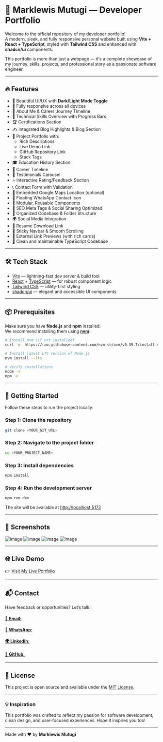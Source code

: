 # 🚀 Marklewis Mutugi — Developer Portfolio

Welcome to the official repository of my developer portfolio!  
A modern, sleek, and fully responsive personal website built using **Vite + React + TypeScript**, styled with **Tailwind CSS** and enhanced with **shadcn/ui** components.

This portfolio is more than just a webpage — it's a complete showcase of my journey, skills, projects, and professional story as a passionate software engineer.

---

## 🔥 Features

- 🎨 Beautiful UI/UX with **Dark/Light Mode Toggle**
- 📱 Fully responsive across all devices
- 📜 About Me & Career Journey Timeline
- 🧠 Technical Skills Overview with Progress Bars
- 🏆 Certifications Section
- ✍️ Integrated Blog Highlights & Blog Section
- 💼 Project Portfolio with:
  - Rich Descriptions
  - Live Demo Link
  - GitHub Repository Link
  - Stack Tags
- 🎓 Education History Section
- 🧭 Career Timeline
- 💬 Testimonials Carousel
- ⭐ Interactive Rating/Feedback Section
- 📞 Contact Form with Validation
- 📍 Embedded Google Maps Location (optional)
- 📱 Floating WhatsApp Contact Icon
- 🧩 Modular, Reusable Components
- 🧪 SEO Meta Tags & Social Sharing Optimized
- 📂 Organized Codebase & Folder Structure
- 🌍 Social Media Integration
- 📎 Resume Download Link
- 📌 Sticky Navbar & Smooth Scrolling
- 🔗 External Link Previews (with rich cards)
- 🧠 Clean and maintainable TypeScript Codebase

---

## 🛠️ Tech Stack

- [Vite](https://vitejs.dev/) — lightning-fast dev server & build tool  
- [React](https://reactjs.org/) + [TypeScript](https://www.typescriptlang.org/) — for robust component logic  
- [Tailwind CSS](https://tailwindcss.com/) — utility-first styling  
- [shadcn/ui](https://ui.shadcn.com/) — elegant and accessible UI components  

---

## 📦 Prerequisites

Make sure you have **Node.js** and **npm** installed.  
We recommend installing them using **[nvm](https://github.com/nvm-sh/nvm)**:

```bash
# Install nvm (if not installed)
curl -o- https://raw.githubusercontent.com/nvm-sh/nvm/v0.39.7/install.sh | bash

# Install latest LTS version of Node.js
nvm install --lts

# Verify installations
node -v
npm -v
```

---

## 🚀 Getting Started

Follow these steps to run the project locally:

### Step 1: Clone the repository

```bash
git clone <YOUR_GIT_URL>
```

### Step 2: Navigate to the project folder

```bash
cd <YOUR_PROJECT_NAME>
```

### Step 3: Install dependencies

```bash
npm install
```

### Step 4: Run the development server

```bash
npm run dev
```

The site will be available at [http://localhost:5173](http://localhost:5173)

---

## 📸 Screenshots

![image](https://github.com/user-attachments/assets/8c936bdb-e0ae-4755-adc9-6aaa149a170e)
![image](https://github.com/user-attachments/assets/56e441b7-b554-4890-b67d-975f4f66650c)
![image](https://github.com/user-attachments/assets/9f5e7696-50ac-4dea-ad55-e5770af5d5b1)
![image](https://github.com/user-attachments/assets/91802ecd-34dc-4df0-8025-ab261a7aa283)

---

## 🌐 Live Demo

👉 [Visit My Live Portfolio](https://marklewis-verse-folio.vercel.app/)

---

## 📬 Contact

Have feedback or opportunities? Let’s talk!  
#### [📧 Email:](ngondimarklewis@gmail.com) 

#### [💬 WhatsApp:](https://wa.me/254790767347)  

#### [🌍 LinkedIn:](https://linkedin.com/in/marklewis-ngondi)  

#### [🐙 GitHub:](https://github.com/lewiii254)

---

## 📝 License

This project is open source and available under the [MIT License](LICENSE).

---

### 💡 Inspiration

This portfolio was crafted to reflect my passion for software development, clean design, and user-focused experiences. Hope it inspires you too!

---

Made with ❤️ by **Marklewis Mutugi**
